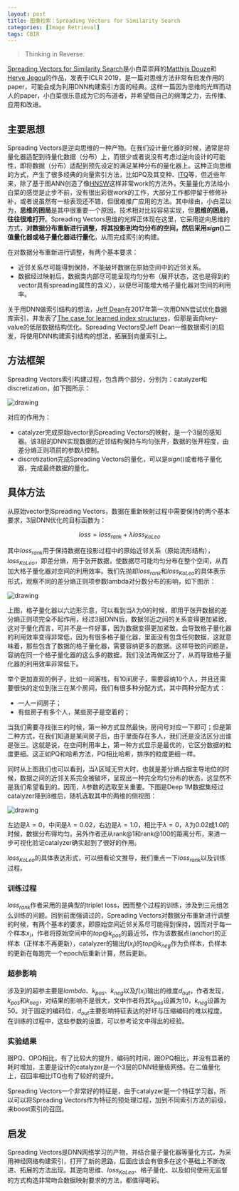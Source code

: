 ```yaml
---
layout: post
title: 图像检索：Spreading Vectors for Similarity Search
categories: [Image Retrieval]
tags: CBIR
---
```


> Thinking in Reverse.

[Spreading Vectors for Similarity Search](https://arxiv.org/abs/1806.03198)是小白菜崇拜的[Matthijs Douze](https://research.fb.com/people/douze-matthijs/)和[Herve Jegou](https://research.fb.com/people/jegou-herve/)的作品，发表于ICLR 2019，是一篇对思维方法非常有启发作用的paper，可能会成为利用DNN构建索引方面的经典。这样一篇因为思维的光辉而动人的paper，小白菜很乐意成为它的布道者，并希望借自己的绵薄之力，去传播、应用和改进。

## 主要思想

Spreading Vectors是逆向思维的一种产物。在我们设计量化器的时候，通常是将量化器适配到待量化数据（分布）上，而很少或者说没有考虑过逆向设计的可能性，即将数据（分布）适配到预先设定的满足某种分布的量化器上。这种正向思维的方式，产生了很多经典的向量索引方法，比如PQ及其变种、[ITQ](http://yongyuan.name/blog/itq-hashing.html)等，但近些年来，除了基于图ANN创造了像[HNSW](http://yongyuan.name/blog/opq-and-hnsw.html)这样非常work的方法外，矢量量化方法给小白菜的感觉是止步不前，没有很出彩很work的工作，大部分工作都停留于修修补补，或者说虽然有一些表现还不错，但很难推广应用的方法。其中缘由，小白菜以为，**思维的困局**是其中很重要一个原因。技术相对比较容易实现，但**思维的困局，往往很难打开**。Spreading Vectors思维的光辉正体现在这里，它采用逆向思维的方式，**对数据分布重新进行调整，将其投影到均匀分布的空间，然后采用$sign()$二值量化器或格子量化器进行量化**，从而完成索引的构建。

在对数据分布重新进行调整，有两个基本要求：

- 近邻关系尽可能得到保持，不能破坏数据在原始空间中的近邻关系。
- 数据经过映射后，数据类内部尽可能呈现均匀分布（展开状态，这也是得到的vector具有spreading属性的含义），以便尽可能增大格子量化器对空间的利用率。

关于用DNN做索引结构的想法，[Jeff Dean](https://ai.google/research/people/jeff)在2017年第一次用DNN尝试优化数据库索引，并发表了[The case for learned index structures](https://arxiv.org/abs/1712.01208)，但那是面向key-value的低层数据结构优化。Spreading Vectors受Jeff Dean一维数据索引的启发，将使用DNN构建索引结构的想法，拓展到向量索引上。

## 方法框架

Spreading Vectors索引构建过程，包含两个部分，分别为：catalyzer和discretization，如下图所示：

![drawing](http://yongyuan.name/imgs/posts/spreading_vector_structure.jpg)

对应的作用为：

- catalyzer完成原始vector到Spreading Vectors的映射，是一个3层的感知器。该3层的DNN实现数据的近邻结构保持与均匀张开，数据的张开程度，由差分熵正则项前的参数$\lambda$控制。
- discretization完成Spreading Vectors的量化，可以是$sign()$或者格子量化器，完成最终数据的量化。

## 具体方法

从原始vector到Spreading Vectors，数据在重新映射过程中需要保持的两个基本要求，3层DNN优化的目标函数为：

$$
\begin{equation}
   loss = loss_{rank} +  \lambda loss_{KoLeo}
\end{equation}
$$

其中$loss_{rank}$用于保持数据在投影过程中的原始近邻关系（原始流形结构），$loss_{KoLeo}$，即差分熵，用于张开数据，使数据尽可能均匀分布在整个空间，从而加大格子量化器对空间的利用效率。我们先抛却$loss_{rank}$和$loss_{KoLeo}$的具体表示形式，观察不同的差分熵正则项参数lambda对分数分布的影响，如下图示：

![drawing](http://yongyuan.name/imgs/posts/spreading_vector_lambda_effect.jpg)

上图，格子量化器以六边形示意，可以看到当$\lambda$为0的时候，即用于张开数据的差分熵正则项完全不起作用，经过3层DNN后，数据邻近之间的关系变得更加紧致，这对于量化而言，可并不是一件好事，因为数据变得更加紧致，会导致格子量化器的利用效率变得非常低，因为有很多格子量化器，里面没有包含任何数据，这就意味着，那些包含了数据的格子量化器，需要容纳更多的数据。这样导致的问题是，容纳在同一个格子量化器的这么多的数据，我们没法再做区分了，从而导致格子量化器的利用效率非常低下。

举个更加直观的例子，比如一间客栈，有10间房子，需要容纳10个人，并且还需要很快的定位到张三在某个房间，我们有很多种分配方式，其中两种分配方式：

- 一人一间房子；
- 有些房子有多个人，某些房子是空着的；

当我们需要寻找张三的时候，第一种方式显然最快，房间号对应一下即可；但是第二种方式，在我们知道是某间房子后，由于里面存在多人，我们还是没法区分出谁是张三。这就是说，在空间利用率上，第一种方式显示是最优的，它区分数据的粒度更细。这正如PQ和哈希方法，PQ相比哈希，排序的粒度更细一样。

同时从上图我们也可以看到，当$\lambda$区域无穷大时，也就是差分熵占据主导地位的时候，数据之间的近邻关系完全被破坏，呈现出一种完全均匀分布的状态，这显然不是我们希望看到的。因而，$\lambda$参数的选取至关重要。下图是Deep 1M数据集经过catalyzer降到8维后，随机选取其中的两维的侧视图：

![drawing](http://yongyuan.name/imgs/posts/spreading_vector_lambda_effect_deep1m.jpg)

左边是$\lambda = 0$，中间是$\lambda = 0.02$，右边是$\lambda = 1.0$，相比于$\lambda = 0$，$\lambda$为0.02或1.0的时候，数据分布得均匀。另外作者还从rank@1和rank@100的距离分布，来进一步可视化验证catalyzer确实起到了很好的作用。

$loss_{KoLeo}$的具体表达形式，可以细看论文推导，我们重点一下$loss_{rank}$以及训练过程。

### 训练过程

$loss_{rank}$作者采用的是典型的triplet loss，因而整个过程的训练，涉及到三元组怎么训练的问题。回到前面强调过的，Spreading Vectors对数据分布重新进行调整的时候，有两个基本的要求，即原始空间近邻关系尽可能得到保持，因而对于每一个样本$x_{i}$，作者将原始空间中的$top@k_{pos}$的最近邻，作为该数据点(anchor)的正样本（正样本不再更新），catalyzer的输出$f(x_{i})$的$top@k_{neg}$作为负样本，负样本的更新在每跑完一个epoch后重新计算，然后更新。

### 超参影响

涉及到的超参主要是$lambda$、$k_{pos}$、$k_{neg}$以及$f(x_{i})$输出的维度$d_{out}$，作者发现，$k_{pos}$和$k_{neg}$，对结果的影响不是很大，文中作者将其$k_{pos}$设置为10，$k_{neg}$设置为50。对于固定的编码位，$d_{out}$主要影响特征表达的好坏与压缩编码的难以程度。在训练的过程中，这些参数的设置，可以参考论文中得出的经验。

### 实验结果

跟PQ、OPQ相比，有了比较大的提升，编码的时间，跟OPQ相比，并没有显著的耗时增加，主要是设计的catalyzer是一个3层的DNN轻量级网络。在二值量化上，召回率相比ITQ也有了较好的提升。

Spreading Vectors一个非常好的特征是，由于catalyzer是一个特征学习器，所以可以将Spreading Vectors作为特征的预处理过程，加到不同索引方法的前级，来boost索引的召回。

## 启发

Spreading Vectors是DNN网络学习的产物，并结合量子量化器等量化方式，为采用神经网络构建索引，打开了新的思路，后面应该会有很多在这个基础上不断改进、拓展的方法出现。其逆向思维、$loss_{KoLeo}$、格子量化、以及如何使用无监督的方式构造非常吻合数据映射要求的方法，都值得喝彩。
